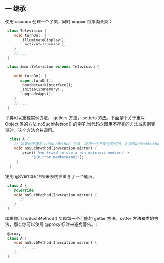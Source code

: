## 一 继承

使用 extends 创建一个子类，同时 supper 将指向父类：
```dart
 class Television {
    void turnOn() {
       _illuminateDisplay();
        _activateIrSensor();
    }
    // ...
 }

 class SmartTelevision extends Television {
    
    void turnOn() {
       super.turnOn();
       _bootNetworkInterface();
       _initializeMemory();
       _upgradeApps();
    }
    // ...
 }

```

子类可以重载实例方法， getters 方法， setters 方法。下面是个关于重写 Object 类的方法 noSuchMethod() 的例子,当代码企图用不存在的方法或实例变量时，这个方法会被调用。
```dart
  class A {
    // 如果你不重写 noSuchMethod 方法, 就用一个不存在的成员，会导致NoSuchMethodError 错误。
    void noSuchMethod(Invocation mirror) {
        print('You tried to use a non-existent member:' + 
            '${mirror.memberName}');
     }
  }

```
使用 @override 注释来表明你重写了一个成员。
```dart
 class A {
    @override
    void noSuchMethod(Invocation mirror) {
       // ...
    }
 }

```

如果你用 noSuchMethod() 实现每一个可能的 getter 方法，setter 方法和类的方法，那么你可以使用 @proxy 标注来避免警告。:
```dart
 @proxy
 class A {
    void noSuchMethod(Invocation mirror) {
        // ...
    }
 }

```